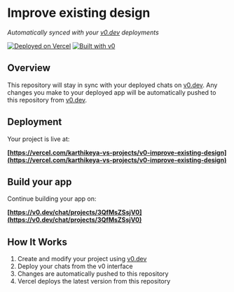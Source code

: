 # Improve existing design

*Automatically synced with your [v0.dev](https://v0.dev) deployments*

[![Deployed on Vercel](https://img.shields.io/badge/Deployed%20on-Vercel-black?style=for-the-badge&logo=vercel)](https://vercel.com/karthikeya-vs-projects/v0-improve-existing-design)
[![Built with v0](https://img.shields.io/badge/Built%20with-v0.dev-black?style=for-the-badge)](https://v0.dev/chat/projects/3QfMsZSsjV0)

## Overview

This repository will stay in sync with your deployed chats on [v0.dev](https://v0.dev).
Any changes you make to your deployed app will be automatically pushed to this repository from [v0.dev](https://v0.dev).

## Deployment

Your project is live at:

**[https://vercel.com/karthikeya-vs-projects/v0-improve-existing-design](https://vercel.com/karthikeya-vs-projects/v0-improve-existing-design)**

## Build your app

Continue building your app on:

**[https://v0.dev/chat/projects/3QfMsZSsjV0](https://v0.dev/chat/projects/3QfMsZSsjV0)**

## How It Works

1. Create and modify your project using [v0.dev](https://v0.dev)
2. Deploy your chats from the v0 interface
3. Changes are automatically pushed to this repository
4. Vercel deploys the latest version from this repository
